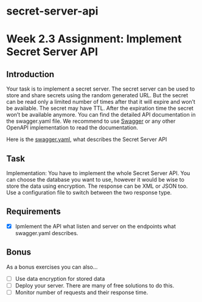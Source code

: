 # secret-server-api

# Week 2.3 Assignment: Implement Secret Server API

## Introduction

Your task is to implement a secret server. The secret server can be used to store and share secrets using the random generated URL. But the secret can be read only a limited number of times after that it will expire and won’t be available. The secret may have TTL. After the expiration time the secret won’t be available anymore. You can find the detailed API documentation in the swagger.yaml file. We recommend to use [Swagger](https://editor.swagger.io/) or any other OpenAPI implementation to read the documentation.

Here is the [swagger.yaml](https://gist.github.com/olivernadj/76abe003e4979ce36c3857318ab4f904), what describes the Secret Server API

## Task

Implementation: You have to implement the whole Secret Server API. You can choose the database you want to use, however it would be wise to store the data using encryption. The response can be XML or JSON too. Use a configuration file to switch between the two response type.


## Requirements

- [x] Ipmlement the API what listen and server on the endpoints what swagger.yaml describes.

## Bonus

As a bonus exercises you can also...

- [ ] Use data encryption for stored data
- [ ] Deploy your server. There are many of free solutions to do this.
- [ ] Monitor number of requests and their response time.
